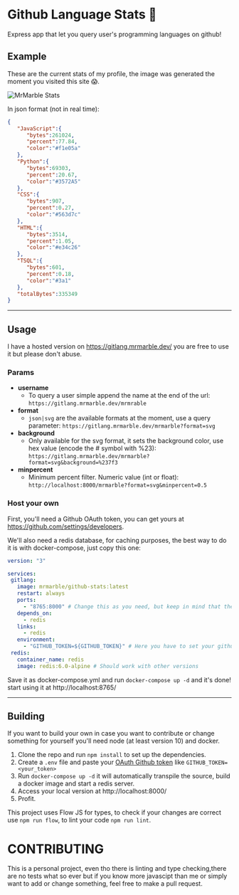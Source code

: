 # Github Language Stats :eyes:
 Express app that let you query user's programming languages on github!

 ## Example

 These are the current stats of my profile, the image was generated the moment you visited this site :scream:.

 ![MrMarble Stats](https://gitlang.mrmarble.dev/mrmarble?format=svg&background=%23fff "MrMarble languages stats")


In json format (not in real time):
```json
{
   "JavaScript":{
      "bytes":261024,
      "percent":77.84,
      "color":"#f1e05a"
   },
   "Python":{
      "bytes":69303,
      "percent":20.67,
      "color":"#3572A5"
   },
   "CSS":{
      "bytes":907,
      "percent":0.27,
      "color":"#563d7c"
   },
   "HTML":{
      "bytes":3514,
      "percent":1.05,
      "color":"#e34c26"
   },
   "TSQL":{
      "bytes":601,
      "percent":0.18,
      "color":"#3a1"
   },
   "totalBytes":335349
}
```

___

 ## Usage

 I have a hosted version on https://gitlang.mrmarble.dev/ you are free to use it but please don't abuse.

 ### Params

 - **username**
   - To query a user simple append the name at the end of the url: `https://gitlang.mrmarble.dev/mrmrable`
 - **format**
   - `json|svg` are the available formats at the moment, use a query parameter: `https://gitlang.mrmarble.dev/mrmarble?format=svg`
 - **background**
   - Only available for the svg format, it sets the background color, use hex value (encode the # symbol with %23): `https://gitlang.mrmarble.dev/mrmarble?format=svg&background=%237f3`
 - **minpercent**
   - Minimum percent filter. Numeric value (int or float): `http://localhost:8000/mrmarble?format=svg&minpercent=0.5`

### Host your own
 First, you'll need a Github OAuth token, you can get yours at https://github.com/settings/developers.

We'll also need a redis database, for caching purposes, the best way to do it is with docker-compose, just copy this one:
 ```yml
 version: "3"

services:
  gitlang:
    image: mrmarble/github-stats:latest
    restart: always
    ports:
      - "8765:8000" # Change this as you need, but keep in mind that the app uses the port 8000
    depends_on:
      - redis
    links:
      - redis
    environment: 
      - "GITHUB_TOKEN=${GITHUB_TOKEN}" # Here you have to set your github token or use a .env file
  redis:
    container_name: redis
    image: redis:6.0-alpine # Should work with other versions

 ```

 Save it as docker-compose.yml and run `docker-compose up -d` and it's done! start using it at http://localhost:8765/
___

 ## Building

 If you want to build your own in case you want to contribute or change something for yourself you'll need node (at least version 10) and docker.

1. Clone the repo and run `npm install` to set up the dependencies.
2. Create a `.env` file and paste your [OAuth Github token](https://github.com/settings/developers) like `GITHUB_TOKEN=<your_token>`
3. Run `docker-compose up -d` it will automatically transpile the source, build a docker image and start a redis server.
4. Access your local version at http://localhost:8000/
5. Profit.

This project uses Flow JS for types, to check if your changes are correct use `npm run flow`, to lint your code `npm run lint`.

# CONTRIBUTING

This is a personal project, even tho there is linting and type checking,there are no tests what so ever but if you know more javascipt than me or simply want to add or change something, feel free to make a pull request.
